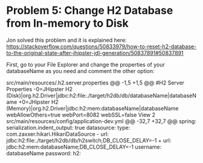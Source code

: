 # Problem 5: Change H2 Database from In-memory to Disk

Jon solved this problem and it is explained here: https://stackoverflow.com/questions/50833979/how-to-reset-h2-database-to-the-original-state-after-jhipster-jdl-generation/50837891#50837891

First, go to your File Explorer and change the properties of your databaseName as you need and comment the other option:

src/main/resources/.h2.server.properties
		@@ -1,5 +1,5 @@
		 #H2 Server Properties
		-0=JHipster H2 (Disk)|org.h2.Driver|jdbc\:h2\:file\:./target/h2db/db/databaseName|databaseName
		+0=JHipster H2 (Memory)|org.h2.Driver|jdbc\:h2\:mem\:databaseName|databaseName
		 webAllowOthers=true
		 webPort=8082
		 webSSL=false
View 
2  src/main/resources/config/application-dev.yml
	@@ -32,7 +32,7 @@ spring:
		         serialization.indent_output: true
		     datasource:
		         type: com.zaxxer.hikari.HikariDataSource
		-        url: jdbc:h2:file:./target/h2db/db/h2switch;DB_CLOSE_DELAY=-1
		+        url: jdbc:h2:mem:databaseName;DB_CLOSE_DELAY=-1
		         username: databaseName
		         password:
		     h2:

		     
